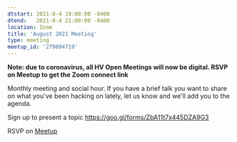 ```yaml
---
dtstart: 2021-8-4 19:00:00 -0400
dtend:   2021-8-4 21:00:00 -0400
location: Zoom
title: 'August 2021 Meeting'
type: meeting
meetup_id: '279894719'
---
```


**Note: due to coronavirus, all HV Open Meetings will now be
digital. RSVP on Meetup to get the Zoom connect link**

Monthly meeting and social hour. If you have a brief talk you want to share on what you've been hacking on lately, let us know and we'll add you to the agenda.

Sign up to present a topic https://goo.gl/forms/ZbA11t7x445DZA9G3

RSVP on [Meetup](https://www.meetup.com/hvopen/events/279894719/)
